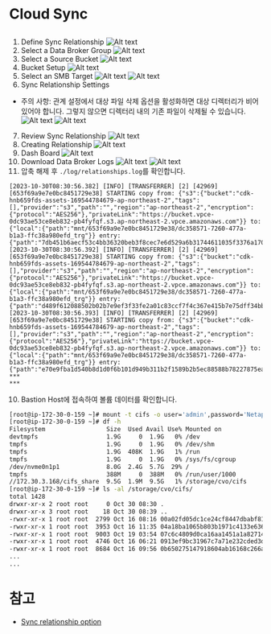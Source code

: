 # Cloud Sync 

## 
1. Define Sync Relationship
![Alt text](./Images/Create_Sync_relationship-0.png)
2. Select a Data Broker Group
![Alt text](./Images/Create_Sync_relationship-1.png)
3. Select a Source Bucket
![Alt text](./Images/Create_Sync_relationship-2.png)
4. Bucket Setup
![Alt text](./Images/Create_Sync_relationship-3.png)
5. Select an SMB Target
![Alt text](./Images/Create_Sync_relationship-4.png)
![Alt text](./Images/Create_Sync_relationship-5.png)
6. Sync Relationship Settings
- 주의 사항: 관계 설정에서 대상 파일 삭제 옵션을 활성화하면 대상 디렉터리가 비어 있어야 합니다. 그렇지 않으면 디렉터리 내의 기존 파일이 삭제될 수 있습니다.
![Alt text](./Images/Create_Sync_relationship-6.png)
![Alt text](./Images/Create_Sync_relationship-7.png)
7. Review Sync Relationship
![Alt text](./Images/Create_Sync_relationship-8.png)
8. Creating Relationship
![Alt text](./Images/Create_Sync_relationship-9.png)
9. Dash Board
![Alt text](./Images/Create_Sync_relationship-10.png)
10. Download Data Broker Logs
![Alt text](./Images/Create_Sync_relationship-11.png)
![Alt text](./Images/Create_Sync_relationship-12.png)
11. 압축 해제 후 ```./log/relationships.log```를 확인합니다.
```log
[2023-10-30T08:30:56.382] [INFO] [TRANSFERRER] [2] [42969] [653f69a9e7e0bc8451729e38] STARTING copy from: {"s3":{"bucket":"cdk-hnb659fds-assets-169544784679-ap-northeast-2","tags":[],"provider":"s3","path":"","region":"ap-northeast-2","encryption":{"protocol":"AES256"},"privateLink":"https://bucket.vpce-0dc93ae53ce8eb832-pb4fyfqf.s3.ap-northeast-2.vpce.amazonaws.com"}} to: {"local":{"path":"mnt/653f69a9e7e0bc8451729e38/dc358571-7260-477a-b1a3-ffc38a980efd_trg"}} entry: {"path":"7db451b6aecf53c4bb36320beb3f8cec7e6d529a6b31744611035f3376a17012.json","type":"FILE","size":1731,"mtimeSec":1697431442,"atimeSec":1697431442,"mode":33206,"uid":0,"gid":0,"tempEntryName":".7db451b6aecf53c4bb36320beb3f8cec7e6d529a6b31744611035f3376a17012.json_ygIcezP_netapp"}
[2023-10-30T08:30:56.392] [INFO] [TRANSFERRER] [2] [42969] [653f69a9e7e0bc8451729e38] STARTING copy from: {"s3":{"bucket":"cdk-hnb659fds-assets-169544784679-ap-northeast-2","tags":[],"provider":"s3","path":"","region":"ap-northeast-2","encryption":{"protocol":"AES256"},"privateLink":"https://bucket.vpce-0dc93ae53ce8eb832-pb4fyfqf.s3.ap-northeast-2.vpce.amazonaws.com"}} to: {"local":{"path":"mnt/653f69a9e7e0bc8451729e38/dc358571-7260-477a-b1a3-ffc38a980efd_trg"}} entry: {"path":"d489f612088502b02b7e9ef3f33fe2a01c83ccf7f4c367e415b7e75dff34bb36.json","type":"FILE","size":1853,"mtimeSec":1697441963,"atimeSec":1697441963,"mode":33206,"uid":0,"gid":0,"tempEntryName":".d489f612088502b02b7e9ef3f33fe2a01c83ccf7f4c367e415b7e75dff34bb36.json_KHJGNuJ_netapp"}
[2023-10-30T08:30:56.393] [INFO] [TRANSFERRER] [2] [42969] [653f69a9e7e0bc8451729e38] STARTING copy from: {"s3":{"bucket":"cdk-hnb659fds-assets-169544784679-ap-northeast-2","tags":[],"provider":"s3","path":"","region":"ap-northeast-2","encryption":{"protocol":"AES256"},"privateLink":"https://bucket.vpce-0dc93ae53ce8eb832-pb4fyfqf.s3.ap-northeast-2.vpce.amazonaws.com"}} to: {"local":{"path":"mnt/653f69a9e7e0bc8451729e38/dc358571-7260-477a-b1a3-ffc38a980efd_trg"}} entry: {"path":"e70e9fba1d540b8d1d0f6b101d949b311b2f1589b2b5ec88588b78227875eae6.json","type":"FILE","size":1949,"mtimeSec":1697450343,"atimeSec":1697450343,"mode":33206,"uid":0,"gid":0,"tempEntryName":".e70e9fba1d540b8d1d0f6b101d949b311b2f1589b2b5ec88588b78227875eae6.json_0o49daR_netapp"}
***
***
```

10. Bastion Host에 접속하여 볼륨 데이터를 확인합니다.
```bash
[root@ip-172-30-0-159 ~]# mount -t cifs -o user='admin',password='Netapp1!' //172.30.3.168/cifs_share /storage/cvo/cifs
[root@ip-172-30-0-159 ~]# df -h
Filesystem                 Size  Used Avail Use% Mounted on
devtmpfs                   1.9G     0  1.9G   0% /dev
tmpfs                      1.9G     0  1.9G   0% /dev/shm
tmpfs                      1.9G  408K  1.9G   1% /run
tmpfs                      1.9G     0  1.9G   0% /sys/fs/cgroup
/dev/nvme0n1p1             8.0G  2.4G  5.7G  29% /
tmpfs                      388M     0  388M   0% /run/user/1000
//172.30.3.168/cifs_share  9.5G  1.9M  9.5G   1% /storage/cvo/cifs
[root@ip-172-30-0-159 ~]# ls -al /storage/cvo/cifs/
total 1428
drwxr-xr-x 2 root root     0 Oct 30 08:30 .
drwxr-xr-x 3 root root    18 Oct 30 08:39 ..
-rwxr-xr-x 1 root root  2799 Oct 16 08:16 00a02fd05dc1ce24cf8447dbabf8132d03fc8ef592be9073803fca693e66b3b3.json
-rwxr-xr-x 1 root root  3953 Oct 16 11:35 04a18ba1065b803b1971c4133e6367331fd84a23a77678d2cc38e9c8309d1dcb.json
-rwxr-xr-x 1 root root  9003 Oct 19 03:54 07c6c4809d0ca16aa1451a1a82714e1a5671d895d53b047fcb9cbcc0b2111463.json
-rwxr-xr-x 1 root root  4746 Oct 16 06:21 0913ef9bc31967c7a71e232cded3d1f5ac973a53377163556cc0745755a5220e.json
-rwxr-xr-x 1 root root  8684 Oct 16 09:56 0b650275147918604ab16168c266a9ee58454a063ec7577223f800d991f14c15.json
...
...

```

# 참고
- [Sync relationship option](https://docs.netapp.com/us-en/bluexp-copy-sync/task-creating-relationships.html#create-other-types-of-sync-relationships)